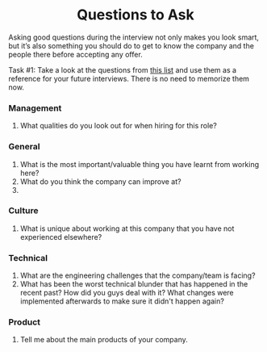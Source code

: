 <h1 align="center">Questions to Ask</h1>

Asking good questions during the interview not only makes you look smart, but it’s also something you should do to get to know the company and the people there before accepting any offer.

Task #1: Take a look at the questions from [this list](https://github.com/yangshun/tech-interview-handbook/blob/master/non-technical/questions-to-ask.md) and use them as a reference for your future interviews. There is no need to memorize them now.

### Management

1. What qualities do you look out for when hiring for this role?

### General

1. What is the most important/valuable thing you have learnt from working here?
2. What do you think the company can improve at?
3.

### Culture

1. What is unique about working at this company that you have not experienced elsewhere?

### Technical

1. What are the engineering challenges that the company/team is facing?
2. What has been the worst technical blunder that has happened in the recent past? How did you guys deal with it? What changes were implemented afterwards to make sure it didn't happen again?

### Product

1. Tell me about the main products of your company.
